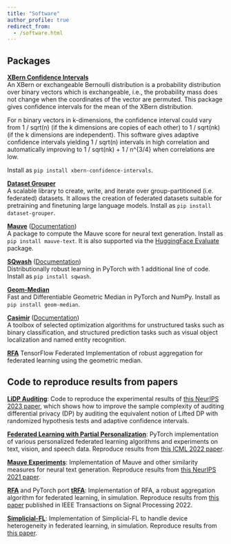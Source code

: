```yaml
---
title: "Software"
author_profile: true
redirect_from: 
  - /software.html
---
```


## Packages

[**XBern Confidence Intervals**](https://github.com/krishnap25/xbern_confidence_intervals/)   
An XBern or exchangeable Bernoulli distribution is a probability distribution over binary vectors which is exchangeable, i.e., the probability mass does not change when the coordinates of the vector are permuted. This package gives confidence intervals for the mean of the XBern distribution.

For n binary vectors in k-dimensions, the confidence interval could vary from 1 / sqrt(n) (if the k dimensions are copies of each other) to 1 / sqrt(nk) (if the k dimensions are independent). This software gives adaptive confidence intervals yielding 1 / sqrt(n) intervals in high correlation and automatically improving to 1 / sqrt(nk) + 1 / n^{3/4} when correlations are low.

Install as `pip install xbern-confidence-intervals`.

[**Dataset Grouper**](https://github.com/google-research/dataset_grouper)  
A scalable library to create, write, and iterate over group-partitioned (i.e. federated) datasets.
It allows the creation of federated datasets suitable for pretraining and finetuning large language models.
Install as `pip install dataset-grouper`.

[**Mauve**](https://github.com/krishnap25/mauve) ([Documentation](https://krishnap25.github.io/mauve/))  
A package to compute the Mauve score for neural text generation. Install as `pip install mauve-text`.
It is also supported via the [HuggingFace Evaluate](https://github.com/huggingface/evaluate/) package. 

[**SQwash**](https://github.com/krishnap25/sqwash) ([Documentation](https://krishnap25.github.io/sqwash/))   
Distributionally robust learning in PyTorch with 1 additional line of code. Install as `pip install sqwash`. 

[**Geom-Median**](https://github.com/krishnap25/geom_median)  
Fast and Differentiable Geometric Median in PyTorch and NumPy. Install as `pip install geom-median`. 

[**Casimir**](https://github.com/krishnap25/casimir) ([Documentation](https://krishnap25.github.io/casimir/))  
A toolbox of selected optimization algorithms for unstructured tasks such as binary classification, and structured prediction tasks such as visual object localization and named entity recognition.

[**RFA**](https://github.com/google-research/federated/tree/master/robust_aggregation)
TensorFlow Federated Implementation of robust aggregation for federated learning using the geometric median.

## Code to reproduce results from papers

[**LiDP Auditing**](https://github.com/google-research/federated/tree/master/lidp_auditing):
Code to reproduce the experimental results of [this NeurIPS 2023 paper](https://arxiv.org/pdf/2305.18447.pdf), which shows how to improve the sample complexity of auditing differential privacy (DP) by auditing the equivalent notion of Lifted DP with randomized hypothesis tests and adaptive confidence intervals.

[**Federated Learning with Partial Personalization**](https://github.com/facebookresearch/FL_partial_personalization):
PyTorch implementation of various personalized federated learning algorithms and experiments on text, vision, and speech data. 
Reproduce results from [this ICML 2022 paper](https://arxiv.org/pdf/2204.03809.pdf).

[**Mauve Experiments**](https://github.com/krishnap25/mauve-experiments):
Implementation of Mauve and other similarity measures for neural text generation. Reproduce results from [this NeurIPS 2021 paper](https://arxiv.org/pdf/2102.01454.pdf).

[**RFA**](https://github.com/krishnap25/RFA) and PyTorch port [**tRFA**](https://github.com/krishnap25/tRFA):
Implementation of RFA, a robust aggregation algorithm for federated learning,
in simulation. Reproduce results from [this paper](https://arxiv.org/pdf/1912.13445.pdf) published in IEEE Transactions on Signal Processing 2022.

[**Simplicial-FL**](https://github.com/krishnap25/simplicial-fl):
Implementation of Simplicial-FL to handle device heterogeneity in federated learning,
in simulation. Reproduce results from [this paper](https://krishnap25.github.io/papers/2021_Simplicial_FL_CISS.pdf).
